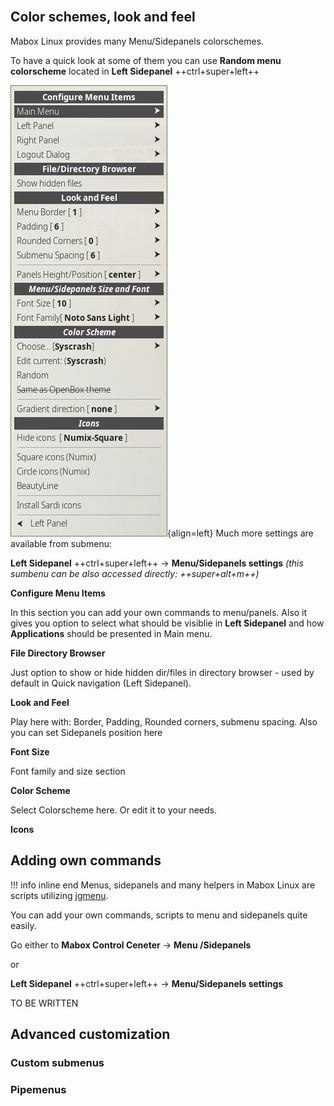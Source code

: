 <div class="gal1">
    <a href="../../img/menupanel-settings.jpg" title="Menu / Sidepanels settings"><img src="../../img/menupanel-settings.jpg" alt="" /></a>
</div>

## Color schemes, look and feel
Mabox Linux provides many Menu/Sidepanels colorschemes.

To have a quick look at some of them you can use **Random menu colorscheme** located in **Left Sidepanel** ++ctrl+super+left++

![Menu/Sidepanel settings](../img/MSPsettings.png){align=left} Much more settings are available from submenu:

**Left Sidepanel** ++ctrl+super+left++ -> **Menu/Sidepanels settings** *(this sumbenu can be also accessed directly: ++super+alt+m++)*


**Configure Menu Items**

In this section you can add your own commands to menu/panels. Also it gives you option to select what should be visiblie in **Left Sidepanel** and how **Applications** should be presented in Main menu.


**File Directory Browser**

Just option to show or hide hidden dir/files in directory browser - used by default in Quick navigation (Left Sidepanel).

**Look and Feel**

Play here with: Border, Padding, Rounded corners, submenu spacing.
Also you can set Sidepanels position here


**Font Size**

Font family and size section

**Color Scheme**

Select Colorscheme here. Or edit it to your needs.

**Icons**



## Adding own commands
!!! info inline end
    Menus, sidepanels and many helpers in Mabox Linux are scripts utilizing [jgmenu](https://jgmenu.github.io/).

You can add your own commands, scripts to menu and sidepanels quite easily.

Go either to **Mabox Control Ceneter** -> **Menu /Sidepanels**

or

**Left Sidepanel** ++ctrl+super+left++ -> **Menu/Sidepanels settings** 




TO BE WRITTEN
## Advanced customization
### Custom submenus

### Pipemenus